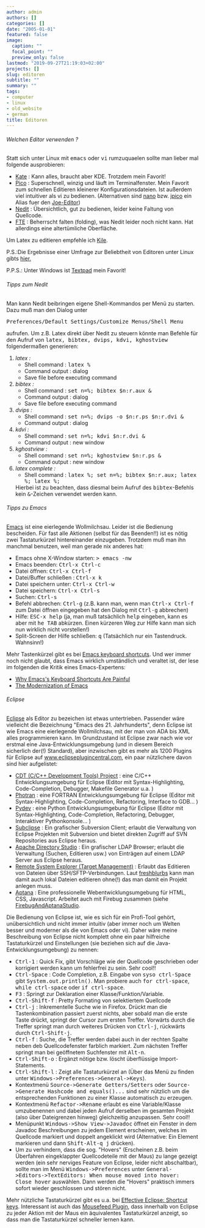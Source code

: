 ```yaml
---
author: admin
authors: []
categories: []
date: "2005-01-01"
featured: false
image:
  caption: ""
  focal_point: ""
  preview_only: false
lastmod: "2019-09-27T21:19:03+02:00"
projects: []
slug: editoren
subtitle: ""
summary: ""
tags:
- computer
- linux
- old_website
- german
title: Editoren
---
```

<h6>Welchen Editor verwenden ?</h6>
<p> Statt sich unter Linux mit <tt>emacs</tt> oder <tt>vi</tt> rumzuquaelen sollte man lieber mal folgende
ausprobieren:</p>

<ul>
<li><a href="http://kate.kde.org/">Kate</a> : Kann alles, braucht aber KDE. Trotzdem mein Favorit!</li>
<li><a href="http://www.indiana.edu/~ucspubs/b103/">Pico</a> : Superschnell, winzig und läuft im Terminalfenster.
Mein Favorit zum schnellen Editieren kleinerer Konfigurationsdateien. Ist außerdem viel intuitiver als vi zu bedienen.
(Alternativen sind <a href="http://de.wikipedia.org/wiki/Nano_(Texteditor)">nano</a> bzw. 
<a href="http://linux.die.net/man/1/jpico">jpico</a> ein Alias fuer den 
<a href="http://en.wikipedia.org/wiki/Joe%27s_Own_Editor">Joe-Editor</a>)</li>
<li><a href="http://www.nedit.org/">Nedit</a> : Übersichtlich, gut zu bedienen, leider keine Faltung von Quellcode.</li>
<li><a href="http://fte.sourceforge.net/">FTE</a> : Beherrscht falten (folding),
was Nedit leider noch nicht kann. Hat allerdings eine altertümliche Oberfläche.</li>
</ul>

<p>Um Latex zu editieren empfehle ich <a href="http://kile.sourceforge.net/">Kile</a>.</p>
<p>P.S.:Die Ergebnisse einer Umfrage zur Beliebtheit von Editoren unter Linux gibts
<a href="http://www.linuxquestions.org/questions/showthread.php?s=&amp;threadid=272122">hier.</a></p>
<p>P.P.S.: Unter Windows ist <a href="http://www.textpad.com/">Textpad</a> mein Favorit!</p>

<h6>Tipps zum Nedit</h6>
<p>Man kann Nedit beibringen eigene Shell-Kommandos per Menü zu starten.
Dazu muß man den Dialog unter</p>
<pre>Preferences/Default Settings/Customize Menus/Shell Menu</pre>
<p>aufrufen. Um z.B. Latex direkt über Nedit zu steuern könnte man
Befehle für den Aufruf von <tt>latex, bibtex, dvips, kdvi, kghostview </tt>
folgendermaßen generieren:</p>
<ol>
<li><em>latex :</em>
	<ul>
	<li>Shell command : <tt>latex %</tt></li>
	<li>Command output : dialog</li>
	<li>Save file before executing command</li>
	</ul></li>
<li><em>bibtex :</em>
	<ul>
	<li>Shell command : <tt>set n=%; bibtex $n:r.aux &amp;</tt></li>
	<li>Command output : dialog</li>
	<li>Save file before executing command</li>
	</ul></li>
<li><em>dvips :</em>
	<ul>
	<li>Shell command : <tt>set n=%; dvips -o $n:r.ps $n:r.dvi &amp;</tt></li>
	<li>Command output : dialog</li>
	</ul></li>
<li><em>kdvi :</em>
	<ul>
	<li>Shell command : <tt>set n=%; kdvi $n:r.dvi &amp;</tt></li>
	<li>Command output : new window</li>
	</ul></li>
<li><em>kghostview :</em>
	<ul>
	<li>Shell command : <tt>set n=%; kghostview $n:r.ps &amp;</tt></li>
	<li>Command output : new window</li>
	</ul></li>
<li><em>latex complete :</em>
	<ul>
	<li>Shell command : <tt>latex %; set n=%; bibtex $n:r.aux; latex %; latex %;</tt></li>
	</ul>
	Hierbei ist zu beachten, dass diesmal beim Aufruf des <tt>bibtex</tt>-Befehls kein
	<tt>&amp;</tt>-Zeichen verwendet werden kann.</li>
</ol>

<h6>Tipps zu Emacs</h6>
<p><a href="http://de.wikipedia.org/wiki/Emacs">Emacs</a> ist eine eierlegende Wollmilchsau. Leider ist die Bedienung bescheiden. 
Für fast alle Aktionen 
(selbst für das Beenden!!) ist es nötig zwei Tastaturkürzel hintereinander einzugeben. Trotzdem muß man
ihn manchmal benutzen, weil man gerade nix anderes hat:</p>
<ul>
<li>Emacs ohne X-Window starten: <tt>> emacs -nw</tt></li>
<li>Emacs beenden: <tt>Ctrl-x Ctrl-c</tt></li>
<li>Datei öffnen: <tt>Ctrl-x Ctrl-f</tt></li>
<li>Datei/Buffer schließen : <tt>Ctrl-x k</tt> </li>
<li>Datei speichern unter: <tt>Ctrl-x Ctrl-w</tt></li>
<li>Datei speichern: <tt>Ctrl-x Ctrl-s</tt></li>
<li>Suchen: <tt>Ctrl-s</tt></li>
<li>Befehl abbrechen: <tt>Ctrl-g</tt> (z.B. kann man, wenn man <tt>Ctrl-x Ctrl-f</tt> zum Datei öffnen eingegeben hat 
den Dialog mit <tt>Ctrl-g</tt> abbrechen)</li>
<li>Hilfe: <tt>ESC-x help</tt> (ja, man muß tatsächlich <tt>help</tt> eingeben, kann es aber mit <tt>he TAB</tt>
abkürzen. Einen kürzeren Weg zur Hilfe kann man sich nun wirklich nicht vorstellen!)</li>
<li>Split-Screen der Hilfe schließen: <tt>q</tt> (Tatsächlich nur ein Tastendruck. Wahnsinn!)</li>
</ul>
<p>
Mehr Tastenkürzel gibt es bei <a href="http://www.engr.uvic.ca/~dastone/emacs-keys.html">Emacs keyboard shortcuts</a>.
Und wer immer noch nicht glaubt, dass Emacs wirklich umständlich und veraltet ist, der lese im folgenden
die Kritik eines Emacs-Expertens:</p>
<ul>
<li><a href="http://xahlee.org/emacs/emacs_kb_shortcuts_pain.html">Why Emacs's Keyboard Shortcuts Are Painful</a></li>
<li><a href="http://xahlee.org/emacs/modernization.html">The Modernization of Emacs</a></li>
</ul>

<h6>Eclipse</h6>
<p><a href="http://de.wikipedia.org/wiki/Eclipse_(IDE)">Eclipse</a> als Editor zu bezeichen ist etwas untertrieben. Passender wäre vielleicht
die Bezeichnung "Emacs des 21. Jahrhunderts", denn Eclipse ist wie Emacs eine eierlegende Wollmilchsau, mit der man von ADA bis 
XML alles programmieren kann. Im Grundzustand ist Eclipse zwar nach wie vor erstmal eine Java-Entwicklungsumgebung
(und in diesem Bereich sicherlich der(!) Standard), aber inzwischen gibt es mehr als 1200 Plugins für Eclipse auf 
<a href="http://www.eclipseplugincentral.com/">www.eclipseplugincentral.com</a>, ein paar nützlichere davon sind hier aufgelistet:</p>
<ul>
<li><a href="http://www.eclipse.org/cdt/">CDT (C/C++ Development Tools) Project</a> : eine C/C++ Entwicklungsumgebung für Eclipse 
(Editor mit Syntax-Highlighting, Code-Completion, Debugger, Makefile Generator u.a. )</li>
<li><a href="http://www.eclipse.org/photran/">Photran</a> : eine FORTRAN Entwicklungsumgebung für Eclipse 
(Editor mit Syntax-Highlighting, Code-Completion, Refactoring, Interface to GDB... )</li>
<li><a href="http://pydev.sourceforge.net/">Pydev</a> : eine Python Entwicklungsumgebung für Eclipse 
(Editor mit Syntax-Highlighting, Code-Completion, Refactoring, Debugger, Interaktiver Pythonkonsole... )</li>
<li><a href="http://subclipse.tigris.org/">Subclipse</a> : Ein grafischer Subversion Client; erlaubt die Verwaltung von Eclipse Projekten
mit Subversion und bietet direkten Zugriff auf SVN Repositories aus Eclipse heraus. </li>
<li><a href="http://directory.apache.org/studio/">Apache Directory Studio</a> : Ein grafischer LDAP Browser; erlaubt die Verwaltung 
(Suchen, Editieren usw.) von Einträgen auf einem LDAP Server aus Eclipse heraus.</li>
<li><a href="http://www.eclipse.org/dsdp/tm/">Remote System Explorer (Target Management)</a> : Erlaubt das Editieren von Dateien über 
SSH/SFTP-Verbindungen. Laut <a href="http://www.freshblurbs.com/best-sftp-plugin-eclipse">freshblurbs</a> kann man damit auch lokal Dateien
editieren ohne(!) das man damit ein Projekt anlegen muss.</li>
<li><a href="http://www.aptana.org/">Aptana</a> : Eine professionelle Webentwicklungsumgebung für HTML, CSS, Javascript. Arbeitet auch
mit Firebug zusammen (siehe <a href="http://www.syger.it/Topics/FirebugAndAptanaStudio.html">FirebugAndAptanaStudio</a>.</li>
</ul>

<p>Die Bedienung von Eclipse ist, wie es sich für ein Profi-Tool gehört, unübersichtlich und nicht 
immer intuitiv (aber immer noch um Welten besser und moderner als die von Emacs oder vi). Daher wäre meine Beschreibung 
von Eclipse nicht komplett ohne ein paar hilfreiche Tastaturkürzel und Einstellungen (sie beziehen sich auf die 
Java-Entwicklungsumgebung) zu nennen:</p>
<ul>
<li><tt>Ctrl-1</tt> : Quick Fix, gibt Vorschläge wie der Quellcode geschrieben oder korrigiert werden kann um fehlerfrei zu sein. Sehr cool!!</li>
<li><tt>Ctrl-Space</tt> : Code Completion, z.B. Eingabe von <tt>syso ctrl-Space</tt> gibt <tt>System.out.println()</tt>.
Man probiere auch <tt>for ctrl-space</tt>, <tt>while ctrl-space</tt> oder <tt>if ctrl-space</tt>.</li>
<li><tt>F3</tt> : Springt zur Deklaration einer Klasse/Funktion/Variable.</li>
<li><tt>Ctrl-Shift-f</tt> : Pretty Formating von selektiertem Quellcode</li>
<li><tt>Ctrl-j</tt> : Inkrementelle Suche wie in Firefox. Drückt man die Tastenkombination passiert zuerst nichts, aber sobald man die erste
Taste drückt, springt der Cursor zum ersten Treffer. Vorwärts durch die Treffer springt man durch weiteres Drücken von <tt>Ctrl-j</tt>,
rückwärts durch <tt>Ctrl-Shift-j</tt>.</li>
<li><tt>Ctrl-f</tt> : Suche, die Treffer werden dabei auch in der rechten Spalte neben deb Quellcodefenster farblich markiert. 
Zum nächsten Treffer springt man bei geöffnetem Suchfenster mit <tt>Alt-n</tt>.</li>
<li><tt>Ctrl-Shift-o</tt> : Ergänzt nötige bzw. löscht überflüssige Import-Statements.</li>
<li><tt>Ctrl-Shift-l</tt> : Zeigt alle Tastaturkürzel an (Über das Menü zu finden unter <tt>Windows->Preferences->General->Keys</tt>).</li>
<li>Kontextmenü <tt>Source->Generate Getters/Setters</tt> oder <tt>Source->Generate Hashcode and equals()...</tt> sind sehr nützlich
um die entsprechenden Funktionen zu einer Klasse automatisch zu erzeugen.</li>
<li>Kontextmenü <tt>Refactor->Rename</tt> erlaubt es eine Variable/Klasse umzubenennen und dabei jeden Aufruf derselben im gesamten
Projekt (also über Dateigrenzen hinweg) gleichzeitig anzupassen. Sehr cool!!</li>
<li>Menüpunkt <tt>Windows->Show View->Javadoc</tt> öffnet ein Fenster in dem Javadoc Beschreibungen zu jedem Element erscheinen,
welches im Quellcode markiert und doppelt angeklickt wird (Alternative: Ein Element markieren und dann <tt>Shift-Alt-q j</tt>
drücken).</li>
<li>Um zu verhindern, dass die sog. "Hovers" (Erscheinen z.B. beim Überfahren eingeklappter Quellcodeteile mit der Maus)
zu lange gezeigt werden (ein sehr nerviges Feature von Eclipse, leider nicht abschaltbar), sollte man im Menü 
<tt>Windows->Preferences</tt> unter <tt>General->Editors->TextEditors: When mouse moved into hover: Close hover</tt> auswählen.
Dann werden die "Hovers" praktisch immers sofort wieder geschlossen und stören nicht. </li>
</ul>
<p>Mehr nützliche Tastaturkürzel gibt es u.a. bei 
<a href="http://eclipse.dzone.com/news/effective-eclipse-shortcut-key">Effective Eclipse: Shortcut keys</a>. Interessant ist auch das
<a href="http://www.mousefeed.com/">Mousefeed Plugin</a>, dass innerhalb von Eclipse zu jeder Aktion mit der Maus ein 
äquivalentes Tastaturkürzel anzeigt, so dass man die Tastaturkürzel schneller lernen kann.</p>